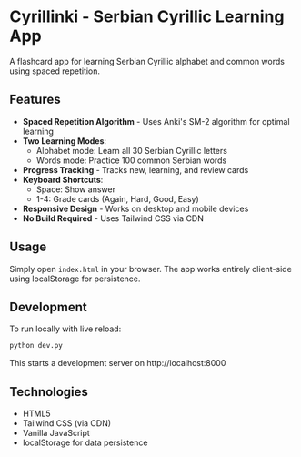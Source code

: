 # Cyrillinki - Serbian Cyrillic Learning App

A flashcard app for learning Serbian Cyrillic alphabet and common words using spaced repetition.

## Features

- **Spaced Repetition Algorithm** - Uses Anki's SM-2 algorithm for optimal learning
- **Two Learning Modes**:
  - Alphabet mode: Learn all 30 Serbian Cyrillic letters
  - Words mode: Practice 100 common Serbian words
- **Progress Tracking** - Tracks new, learning, and review cards
- **Keyboard Shortcuts**:
  - Space: Show answer
  - 1-4: Grade cards (Again, Hard, Good, Easy)
- **Responsive Design** - Works on desktop and mobile devices
- **No Build Required** - Uses Tailwind CSS via CDN

## Usage

Simply open `index.html` in your browser. The app works entirely client-side using localStorage for persistence.

## Development

To run locally with live reload:

```bash
python dev.py
```

This starts a development server on http://localhost:8000

## Technologies

- HTML5
- Tailwind CSS (via CDN)
- Vanilla JavaScript
- localStorage for data persistence